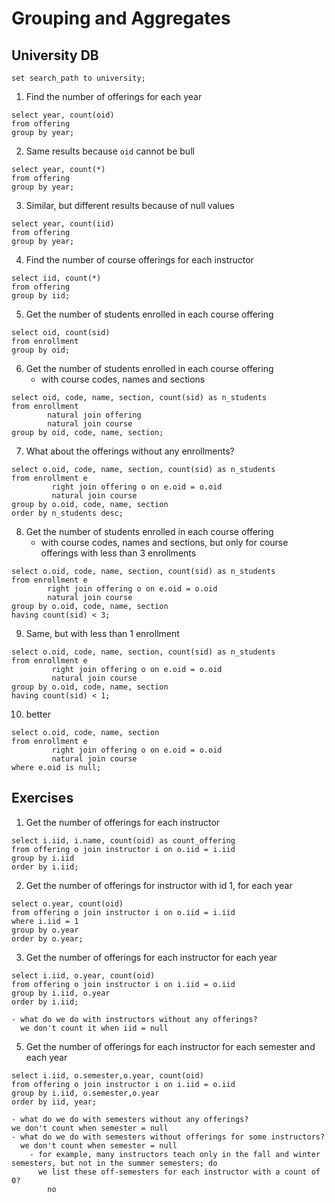 # Grouping and Aggregates

## University DB

```postgresql
set search_path to university;
```

1. Find the number of offerings for each year
```postgresql
select year, count(oid)
from offering
group by year;
```

2. Same results because `oid` cannot be bull
```postgresql
select year, count(*)
from offering
group by year;
```

3. Similar, but different results because of null values
```postgresql
select year, count(iid)
from offering
group by year;
```

4. Find the number of course offerings for each instructor
```postgresql
select iid, count(*)
from offering
group by iid;
```

5. Get the number of students enrolled in each course offering
```postgresql
select oid, count(sid)
from enrollment
group by oid;
```

6. Get the number of students enrolled in each course offering
   - with course codes, names and sections
```postgresql
select oid, code, name, section, count(sid) as n_students
from enrollment
        natural join offering
        natural join course
group by oid, code, name, section;
```

7. What about the offerings without any enrollments?
```postgresql
select o.oid, code, name, section, count(sid) as n_students
from enrollment e
         right join offering o on e.oid = o.oid
         natural join course
group by o.oid, code, name, section
order by n_students desc;
```

8. Get the number of students enrolled in each course offering
   - with course codes, names and sections, but only for course offerings with less than 3 enrollments
```postgresql
select o.oid, code, name, section, count(sid) as n_students
from enrollment e
        right join offering o on e.oid = o.oid
        natural join course
group by o.oid, code, name, section
having count(sid) < 3;
```

9. Same, but with less than 1 enrollment
```postgresql
select o.oid, code, name, section, count(sid) as n_students
from enrollment e
         right join offering o on e.oid = o.oid
         natural join course
group by o.oid, code, name, section
having count(sid) < 1;
```

10. better
```postgresql
select o.oid, code, name, section
from enrollment e
         right join offering o on e.oid = o.oid
         natural join course
where e.oid is null;
```

## Exercises

1. Get the number of offerings for each instructor
```postgresql
select i.iid, i.name, count(oid) as count_offering
from offering o join instructor i on o.iid = i.iid
group by i.iid
order by i.iid;

```
2. Get the number of offerings for instructor with id 1, for each year
```postgresql
select o.year, count(oid)
from offering o join instructor i on o.iid = i.iid
where i.iid = 1
group by o.year
order by o.year;
```
3. Get the number of offerings for each instructor for each year
```postgresql
select i.iid, o.year, count(oid)
from offering o join instructor i on i.iid = o.iid
group by i.iid, o.year
order by i.iid;
```
    - what do we do with instructors without any offerings?
      we don't count it when iid = null
5. Get the number of offerings for each instructor for each semester and each year
```postgresql
select i.iid, o.semester,o.year, count(oid)
from offering o join instructor i on i.iid = o.iid
group by i.iid, o.semester,o.year
order by iid, year;
```
    - what do we do with semesters without any offerings?
    we don't count when semester = null 
    - what do we do with semesters without offerings for some instructors?
      we don't count when semester = null
        - for example, many instructors teach only in the fall and winter semesters, but not in the summer semesters; do
          we list these off-semesters for each instructor with a count of 0?
            no